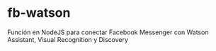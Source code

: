 # fb-watson
Función en NodeJS para conectar Facebook Messenger con Watson Assistant, Visual Recognition y Discovery

